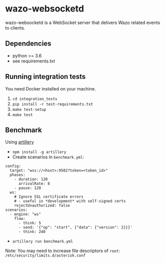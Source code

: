 # wazo-websocketd

wazo-websocketd is a WebSocket server that delivers Wazo related events to clients.

## Dependencies

* python >= 3.6
* see requirements.txt

## Running integration tests

You need Docker installed on your machine.

1. `cd integration_tests`
2. `pip install -r test-requirements.txt`
3. `make test-setup`
4. `make test`

## Benchmark

Using [artillery](https://artillery.io/docs/getting-started/)

  * `npm install -g artillery`
  * Create scenarios in `benchmark.yml`:
```
config:
  target: "wss://<host>:9502?token=<token_id>"
  phases:
    - duration: 120
      arrivalRate: 8
    - pause: 120
  ws:
    # Ignore SSL certificate errors
    # - useful in *development* with self-signed certs
    rejectUnauthorized: false
scenarios:
  - engine: "ws"
    flow:
      - think: 5
      - send: '{"op": "start", {"data": {"version": 2}}}'
      - think: 240
```
  * `artillery run benchmark.yml`

Note: You may need to increase file descriptors of `root`: `/etc/security/limits.d/asterisk.conf`
